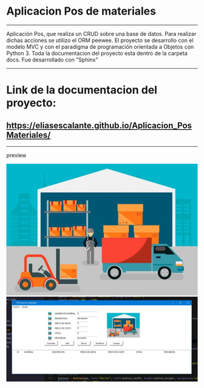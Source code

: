 # Aplicacion Pos de materiales
----
Aplicación Pos, que realiza un CRUD sobre una base de datos. 
Para realizar dichas acciones se utilizo el ORM peewee.
El proyecto se desarrollo con el modelo MVC y con el paradigma de programación orientada a Objetos con Python 3.
Toda la documentacion del proyecto esta dentro de la carpeta docs. Fue desarrollado con "Sphinx"

----
# Link de la documentacion del proyecto:
## https://eliasescalante.github.io/Aplicacion_PosMateriales/
----

preview

![Texto alternativo](https://github.com/eliasescalante/Aplicacion_PosMateriales/blob/main/img/1.JPG)
![Texto alternativo](https://github.com/eliasescalante/Aplicacion_PosMateriales/blob/main/img/Capture_app_nueva.JPG)
